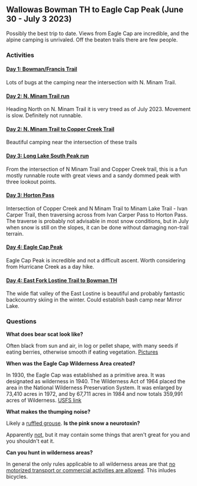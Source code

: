 ## Wallowas Bowman TH to Eagle Cap Peak (June 30 - July 3 2023)

Possibly the best trip to date. Views from Eagle Cap are incredible, and the alpine camping is unrivaled. Off the beaten trails there are few people.

### Activities

#### [Day 1: Bowman/Francis Trail](https://www.strava.com/activities/9374653664)

Lots of bugs at the camping near the intersection with N. Minam Trail.

#### [Day 2: N. Minam Trail run](https://www.strava.com/activities/9374653670) 

Heading North on N. Minam Trail it is very treed as of July 2023. Movement is slow. Definitely not runnable.

#### [Day 2: N. Minam Trail to Copper Creek Trail](https://www.strava.com/activities/9374704405) 

Beautiful camping near the intersection of these trails

#### [Day 3: Long Lake South Peak run](https://www.strava.com/activities/9376058203)

From the intersection of N Minam Trail and Copper Creek trail, this is a fun mostly runnable route with great views and a sandy dommed peak with three lookout points.

#### [Day 3: Horton Pass](https://www.strava.com/activities/9383444911)

Intersection of Copper Creek and N Minam Trail to Minam Lake Trail - Ivan Carper Trail, then traversing across from Ivan Carper Pass to Horton Pass. The traverse is probably not advisable in most snow conditions, but in July when snow is still on the slopes, it can be done without damaging non-trail terrain.

#### [Day 4: Eagle Cap Peak](https://www.strava.com/activities/9383810389)

Eagle Cap Peak is incredible and not a difficult ascent. Worth considering from Hurricane Creek as a day hike.

#### [Day 4: East Fork Lostine Trail to Bowman TH](https://www.strava.com/activities/9383810776)

The wide flat valley of the East Lostine is beautiful and probably fantastic backcountry skiing in the winter. Could establish bash camp near Mirror Lake.
  
### Questions

__What does bear scat look like?__

Often black from sun and air, in log or pellet shape, with many seeds if eating berries, otherwise smooth if eating vegetation. [Pictures](https://bear.org/scat-droppings/)

__When was the Eagle Cap Wilderness Area created?__
  
In 1930, the Eagle Cap was established as a primitive area. It was designated as wilderness in 1940. The Wilderness Act of 1964 placed the area in the National Wilderness Preservation System. It was enlarged by 73,410 acres in 1972, and by 67,711 acres in 1984 and now totals 359,991 acres of Wilderness. [USFS link](https://www.fs.usda.gov/detail/wallowa-whitman/recreation/?cid=stelprdb5214080)

__What makes the thumping noise?__

Likely a [ruffled grouse](https://www.youtube.com/watch?v=MVfiIp3QGs4).
__Is the pink snow a neurotoxin?__

Apparently [not](https://www.smithsonianmag.com/smart-news/this-pink-snow-is-not-what-you-think-it-is-9651061/), but it may contain some things that aren't great for you and you shouldn't eat it.

__Can you hunt in wilderness areas?__

In general the only rules applicable to all wilderness areas are that [no motorized transport or commercial activities are allowed](https://www.fs.usda.gov/detail/wallowa-whitman/specialplaces/?cid=stelprdb5213889). This inludes bicycles. 

